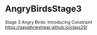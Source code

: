 # AngryBirdsStage3
Stage 3 Angry Birds: Introducing Constraint
https://gayathrieshwar.github.io/class29/

